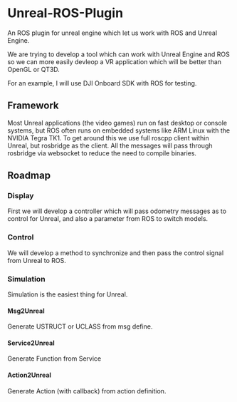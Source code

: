 # Unreal-ROS-Plugin
An ROS plugin for unreal engine which let us work with ROS and Unreal Engine.

We are trying to develop a tool which can work with Unreal Engine and ROS so we can more easily devleop a VR application which will be better than OpenGL or QT3D. 

For an example, I will use DJI Onboard SDK with ROS for testing.
## Framework

Most Unreal applications (the video games) run on fast desktop or console systems, but ROS often runs on embedded systems like ARM Linux with the NVIDIA Tegra TK1. To get around this we use full roscpp client within Unreal, but rosbridge as the client. All the messages will pass through rosbridge via websocket to reduce the need to compile binaries. 

## Roadmap

### Display
First we will develop a controller which will pass odometry messages as to control for Unreal, and also a parameter from ROS to switch models.

### Control
We will develop a method to synchronize and then pass the control signal from Unreal to ROS. 

### Simulation
Simulation is the easiest thing for Unreal.

#### Msg2Unreal

Generate USTRUCT or UCLASS from msg define.

#### Service2Unreal

Generate Function from Service

#### Action2Unreal

Generate Action (with callback) from action definition.
